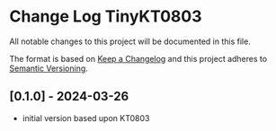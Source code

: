 # Change Log TinyKT0803

All notable changes to this project will be documented in this file.

The format is based on [Keep a Changelog](http://keepachangelog.com/)
and this project adheres to [Semantic Versioning](http://semver.org/).



## [0.1.0] - 2024-03-26
- initial version based upon KT0803
